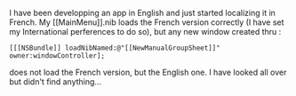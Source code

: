 

I have been developping an app in English and just started localizing it in French.
My [[MainMenu]].nib loads the French version correctly (I have set my International perferences to do so), but any new window created thru :

<code>[[[NSBundle]] loadNibNamed:@"[[NewManualGroupSheet]]" owner:windowController];</code>


does not load the French version, but the English one.
I have looked all over but didn't find anything...